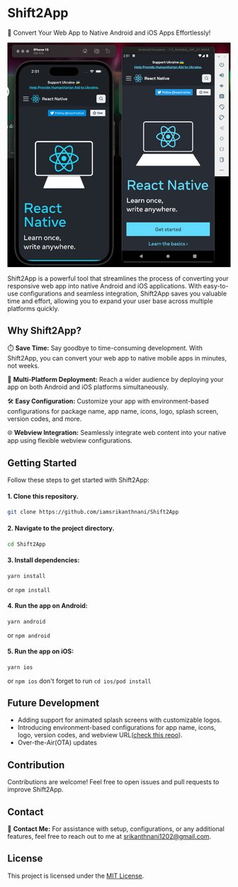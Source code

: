 # Shift2App

🚀 Convert Your Web App to Native Android and iOS Apps Effortlessly!

<div align="center">
  <img src="./img/screenshot.png" alt="Shift2App screenshot" width="800">
</div>

Shift2App is a powerful tool that streamlines the process of converting your responsive web app into native Android and iOS applications. With easy-to-use configurations and seamless integration, Shift2App saves you valuable time and effort, allowing you to expand your user base across multiple platforms quickly.

## Why Shift2App?

⏱️ **Save Time:** Say goodbye to time-consuming development. With Shift2App, you can convert your web app to native mobile apps in minutes, not weeks.

📱 **Multi-Platform Deployment:** Reach a wider audience by deploying your app on both Android and iOS platforms simultaneously.

🛠️ **Easy Configuration:** Customize your app with environment-based configurations for package name, app name, icons, logo, splash screen, version codes, and more.

🌐 **Webview Integration:** Seamlessly integrate web content into your native app using flexible webview configurations.

## Getting Started

Follow these steps to get started with Shift2App:

#### 1. Clone this repository.

```bash
git clone https://github.com/iamsrikanthnani/Shift2App
```

#### 2. Navigate to the project directory.

```bash
cd Shift2App
```

#### 3. Install dependencies:

```bash
yarn install
```

or `npm install`

#### 4. Run the app on Android:

```bash
yarn android
```

or `npm android`

#### 5. Run the app on iOS:

```bash
yarn ios
```

or `npm ios` don't forget to run `cd ios/pod install`

## Future Development

- Adding support for animated splash screens with customizable logos.
- Introducing environment-based configurations for app name, icons, logo, version codes, and webview URL([check this repo](https://github.com/iamsrikanthnani/react-native-template)).
- Over-the-Air(OTA) updates

## Contribution

Contributions are welcome! Feel free to open issues and pull requests to improve Shift2App.

## Contact

📧 **Contact Me:** For assistance with setup, configurations, or any additional features, feel free to reach out to me at [srikanthnani1202@gmail.com](mailto:srikanthnani1202@gmail.com).

## License

This project is licensed under the [MIT License](LICENSE).
